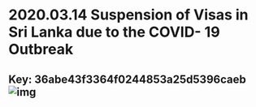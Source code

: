 # 2020.03.14 Suspension of Visas in Sri Lanka due to the COVID- 19 Outbreak 
Key: 36abe43f3364f0244853a25d5396caeb 
![img](img/36abe43f3364f0244853a25d5396caeb.jpg)
---
```

```
